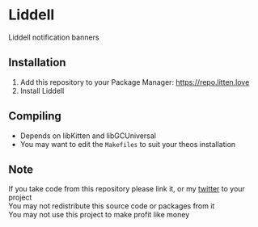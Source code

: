 # Liddell
Liddell notification banners

## Installation
1. Add this repository to your Package Manager: https://repo.litten.love
2. Install Liddell

## Compiling
  - Depends on libKitten and libGCUniversal
  - You may want to edit the `Makefiles` to suit your theos installation

## Note
If you take code from this repository please link it, or my [twitter](https://twitter.com/schneelittchen) to your project  
You may not redistribute this source code or packages from it  
You may not use this project to make profit like money
